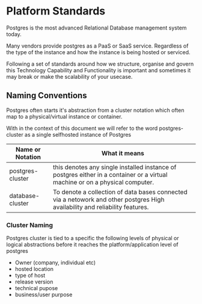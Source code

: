 # Platform Standards

Postgres is the most advanced Relational Database management system today.

Many vendors provide postgres as a PaaS or SaaS service. Regardless of the type of the instance and how the instance is being hosted or serviced.

Following a set of standards around how we structure, organise and govern this Technology Capability and Functionality is important and sometimes it may break or make the scalability of your usecase.

## Naming Conventions

Postgres often starts it's abstraction from a cluster notation which often map to a physical/virtual instance or container.

With in the context of this document we will refer to the word postgres-cluster as a single selfhosted instance of Postgres

| Name or Notation | What it means |
| --- | --- |
| postgres-cluster | this denotes any single installed instance of postgres either in a container or a virtual machine or on a physical computer. |
| database-cluster | To denote a collection of data bases connected via a netowork and other postgres High availability and reliability features. |

### Cluster Naming

Postgres cluster is tied to a specific the following levels of physical or logical abstractions before it reaches the platform/application level of postgres 

- Owner (company, individual etc)
- hosted location
- type of host
- release version
- technical pupose
- business/user purpose
